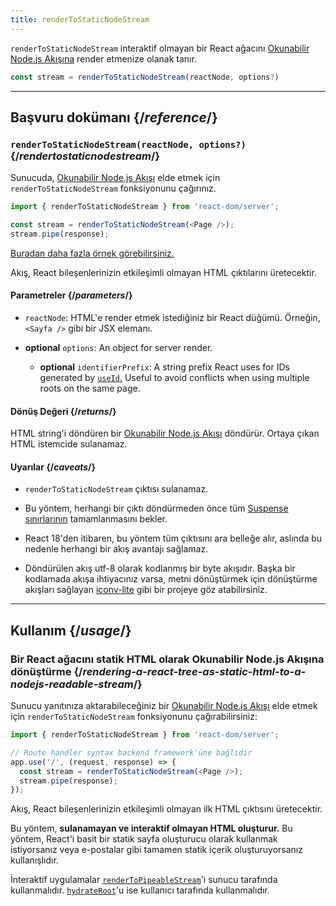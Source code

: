 ```yaml
---
title: renderToStaticNodeStream
---
```


<Intro>

`renderToStaticNodeStream` interaktif olmayan bir React ağacını [Okunabilir Node.js Akışına](https://nodejs.org/api/stream.html#readable-streams) render etmenize olanak tanır.

```js
const stream = renderToStaticNodeStream(reactNode, options?)
```

</Intro>

<InlineToc />

---

## Başvuru dokümanı {/*reference*/}

### `renderToStaticNodeStream(reactNode, options?)` {/*rendertostaticnodestream*/}

Sunucuda, [Okunabilir Node.js Akışı](https://nodejs.org/api/stream.html#readable-streams) elde etmek için `renderToStaticNodeStream` fonksiyonunu çağırınız.

```js
import { renderToStaticNodeStream } from 'react-dom/server';

const stream = renderToStaticNodeStream(<Page />);
stream.pipe(response);
```

[Buradan daha fazla örnek görebilirsiniz.](#usage)

Akış, React bileşenlerinizin etkileşimli olmayan HTML çıktılarını üretecektir.

#### Parametreler {/*parameters*/}

* `reactNode`: HTML'e render etmek istediğiniz bir React düğümü. Örneğin, `<Sayfa />` gibi bir JSX elemanı.

* **optional** `options`: An object for server render.
  * **optional** `identifierPrefix`: A string prefix React uses for IDs generated by [`useId`.](/reference/react/useId) Useful to avoid conflicts when using multiple roots on the same page.

#### Dönüş Değeri {/*returns*/}

HTML string'i döndüren bir [Okunabilir Node.js Akışı](https://nodejs.org/api/stream.html#readable-streams) döndürür. Ortaya çıkan HTML istemcide sulanamaz.

#### Uyarılar {/*caveats*/}

* `renderToStaticNodeStream` çıktısı sulanamaz.

* Bu yöntem, herhangi bir çıktı döndürmeden önce tüm [Suspense sınırlarının](/reference/react/Suspense) tamamlanmasını bekler.

* React 18'den itibaren, bu yöntem tüm çıktısını ara belleğe alır, aslında bu nedenle herhangi bir akış avantajı sağlamaz.

* Döndürülen akış utf-8 olarak kodlanmış bir byte akışıdır. Başka bir kodlamada akışa ihtiyacınız varsa, metni dönüştürmek için dönüştürme akışları sağlayan [iconv-lite](https://www.npmjs.com/package/iconv-lite) gibi bir projeye göz atabilirsiniz.

---

## Kullanım {/*usage*/}

### Bir React ağacını statik HTML olarak Okunabilir Node.js Akışına dönüştürme {/*rendering-a-react-tree-as-static-html-to-a-nodejs-readable-stream*/}

Sunucu yanıtınıza aktarabileceğiniz bir [Okunabilir Node.js Akışı](https://nodejs.org/api/stream.html#readable-streams) elde etmek için `renderToStaticNodeStream` fonksiyonunu çağırabilirsiniz:

```js {5-6}
import { renderToStaticNodeStream } from 'react-dom/server';

// Route handler syntax backend framework'üne bağlıdır
app.use('/', (request, response) => {
  const stream = renderToStaticNodeStream(<Page />);
  stream.pipe(response);
});
```

Akış, React bileşenlerinizin etkileşimli olmayan ilk HTML çıktısını üretecektir.

<Pitfall>

Bu yöntem, **sulanamayan ve interaktif olmayan HTML oluşturur.** Bu yöntem, React'i basit bir statik sayfa oluşturucu olarak kullanmak istiyorsanız veya e-postalar gibi tamamen statik içerik oluşturuyorsanız kullanışlıdır.

İnteraktif uygulamalar [`renderToPipeableStream`](/reference/react-dom/server/renderToPipeableStream)'i sunucu tarafında kullanmalıdır. [`hydrateRoot`](/reference/react-dom/client/hydrateRoot)'u ise kullanıcı tarafında kullanmalıdır.

</Pitfall>
